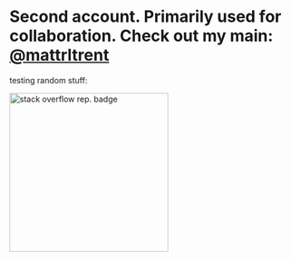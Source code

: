 # Second account. Primarily used for collaboration. Check out my main: [@mattrltrent](https://github.com/mattrltrent)

testing random stuff:

<a href="https://stackoverflow-badge.herokuapp.com"><img width=280px alt="stack overflow rep. badge" src="https://stackoverflow-badge.herokuapp.com/stackoverflow?username=13029516&period=year"></a>
